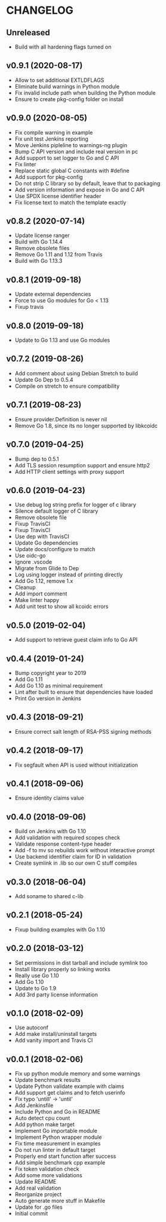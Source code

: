 # CHANGELOG

## Unreleased

- Build with all hardening flags turned on


## v0.9.1 (2020-08-17)

- Allow to set additional EXTLDFLAGS
- Eliminate build warnings in Python module
- Fix invalid include path when building the Python module
- Ensure to create pkg-config folder on install


## v0.9.0 (2020-08-05)

- Fix compile warning in example
- Fix unit test Jenkins reporting
- Move Jenkins pipleline to warnings-ng plugin
- Bump C API version and include real version in pc
- Add support to set logger to Go and C API
- Fix linter
- Replace static global C constants with #define
- Add support for pkg-config
- Do not strip C library so by default, leave that to packaging
- Add version information and expose in Go and C API
- Use SPDX license identifier header
- Fix license text to match the template exactly


## v0.8.2 (2020-07-14)

- Update license ranger
- Build with Go 1.14.4
- Remove obsolete files
- Remove Go 1.11 and 1.12 from Travis
- Build with Go 1.13.3


## v0.8.1 (2019-09-18)

- Update external dependencies
- Force to use Go modules for Go < 1.13
- Fixup travis


## v0.8.0 (2019-09-18)

- Update to Go 1.13 and use Go modules


## v0.7.2 (2019-08-26)

- Add comment about using Debian Stretch to build
- Update Go Dep to 0.5.4
- Compile on stretch to ensure compatibility


## v0.7.1 (2019-08-23)

- Ensure provider.Definition is never nil
- Remove Go 1.8, since its no longer supported by libkcoidc


## v0.7.0 (2019-04-25)

- Bump dep to 0.5.1
- Add TLS session resumption support and ensure http2
- Add HTTP client settings with proxy support


## v0.6.0 (2019-04-23)

- Use debug log string prefix for logger of c library
- Silence default logger of C library
- Remove obsolete file
- Fixup TravisCI
- Fixup TravisCI
- Use dep with TravisCI
- Update Go dependencies
- Update docs/configure to match
- Use oidc-go
- Ignore .vscode
- Migrate from Glide to Dep
- Log using logger instead of printing directly
- Add Go 1.12, remove 1.x
- Cleanup
- Add import comment
- Make linter happy
- Add unit test to show all kcoidc errors


## v0.5.0 (2019-02-04)

- Add support to retrieve guest claim info to Go API


## v0.4.4 (2019-01-24)

- Bump copyright year to 2019
- Add Go 1.11
- Add Go 1.10 as minimal requirement
- Lint after built to ensure that dependencies have loaded
- Print Go version in Jenkins


## v0.4.3 (2018-09-21)

- Ensure correct salt length of RSA-PSS signing methods


## v0.4.2 (2018-09-17)

- Fix segfault when API is used without initialization


## v0.4.1 (2018-09-06)

- Ensure identity claims value


## v0.4.0 (2018-09-06)

- Build on Jenkins with Go 1.10
- Add validation with required scopes check
- Validate response content-type header
- Add -f to mv so rebuilds work without interactive prompt
- Use backend identifier claim for ID in validation
- Create symlink in .lib so our own C stuff compiles


## v0.3.0 (2018-06-04)

- Add soname to shared c-lib


## v0.2.1 (2018-05-24)

- Fixup building examples with Go 1.10


## v0.2.0 (2018-03-12)

- Set permissions in dist tarball and include symlink too
- Install library properly so linking works
- Really use Go 1.10
- Add Go 1.10
- Update to Go 1.9
- Add 3rd party license information


## v0.1.0 (2018-02-09)

- Use autoconf
- Add make install/uninstall targets
- Add vanity import and Travis CI


## v0.0.1 (2018-02-06)

- Fix up python module memory and some warnings
- Update benchmark results
- Update Python validate example with claims
- Add support get claims and to fetch userinfo
- Fix typo 'untill' -> 'until'
- Add Jenkinsfile
- Include Python and Go in README
- Auto detect cpu count
- Add python make target
- Implement Go importable module
- Implement Python wrapper module
- Fix time measurement in examples
- Do not run linter in default target
- Properly end start function after success
- Add simple benchmark cpp example
- Fix token validation check
- Add some more validations
- Update README
- Add real validation
- Reorganize project
- Auto generate more stuff in Makefile
- Update for .go files
- Initial commit

